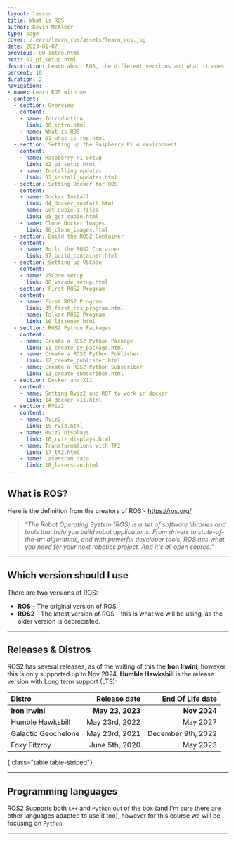 ```yaml
---
layout: lesson
title: What is ROS
author: Kevin McAleer
type: page
cover: /learn/learn_ros/assets/learn_ros.jpg
date: 2023-01-07
previous: 00_intro.html
next: 02_pi_setup.html
description: Learn about ROS, the different versions and what it does
percent: 10
duration: 2
navigation:
- name: Learn ROS with me
- content:
  - section: Overview
    content:
    - name: Introduction
      link: 00_intro.html
    - name: What is ROS
      link: 01_what_is_ros.html
  - section: Setting up the Raspberry Pi 4 environment
    content:
    - name: Raspberry Pi Setup
      link: 02_pi_setup.html
    - name: Installing updates
      link: 03_install_updates.html
  - section: Setting Docker for ROS
    content:
    - name: Docker Install
      link: 04_docker_install.html
    - name: Get Cubie-1 files
      link: 05_get_cubie.html
    - name: Clone Docker Images
      link: 06_clone_images.html
  - section: Build the ROS2 Container
    content:
    - name: Build the ROS2 Container
      link: 07_build_container.html
  - section: Setting up VSCode
    content:
    - name: VSCode setup
      link: 08_vscode_setup.html
  - section: First ROS2 Program
    content:
    - name: First ROS2 Program
      link: 09_first_ros_program.html
    - name: Talker ROS2 Program
      link: 10_listener.html
  - section: ROS2 Python Packages
    content:
    - name: Create a ROS2 Python Package
      link: 11_create_py_package.html
    - name: Create a ROS2 Python Publisher
      link: 12_create_publisher.html
    - name: Create a ROS2 Python Subscriber
      link: 13_create_subscriber.html
  - section: Docker and X11
    content:
    - name: Getting Rviz2 and RQT to work in docker
      link: 14_docker_x11.html
  - section: RViz2
    content:
    - name: Rviz2
      link: 15_rviz.html
    - name: Rviz2 Displays
      link: 16_rviz_displays.html
    - name: Transformations with TF2
      link: 17_tf2.html
    - name: Laserscan data
      link: 18_laserscan.html
---
```



## What is ROS?

Here is the definition from the creators of ROS - <https://ros.org/>

> *"The Robot Operating System (ROS) is a set of software libraries and tools that help you build robot applications. From drivers to state-of-the-art algorithms, and with powerful developer tools, ROS has what you need for your next robotics project. And it's all open source."*

---

## Which version should I use

There are two versions of ROS:

* **ROS** - The original version of ROS
* **ROS2** - The latest version of ROS - this is what we will be using, as the older version is depreciated.

---

## Releases & Distros

ROS2 has several releases, as of the writing of this the **Iron Irwini**, however this is only supported up to Nov 2024,  **Humble Hawksbill** is the release version with Long term support (LTS):

Distro              |     Release date |   End Of Life date
:-------------------|-----------------:|------------------:
**Iron Irwini**     | **May 23, 2023** |       **Nov 2024**
Humble Hawksbill    |   May 23rd, 2022 |           May 2027
Galactic Geochelone |   May 23rd, 2021 | December 9th, 2022
Foxy Fitzroy        |   June 5th, 2020 |           May 2023
{:class="table table-striped"}

---

## Programming languages

ROS2 Supports both `C++` and `Python` out of the box (and I'm sure there are other languages adapted to use it too), however for this course we will be focusing on `Python`.

---
